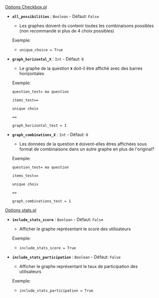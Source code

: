 [Options Checkbox.pl](https://pl-preprod.u-pem.fr/filebrowser/option?name=test_pl&path=Yggdrasil/AAAA/Antonin/activities/CheckboxSurvey.pl)

-  **`all_possibilities`** : `Boolean`   -   Défaut: `False`

    - Les graphes doivent-ils contenir toutes les combinaisons possibles (non recommandé si plus de 4 choix possibles)

    Exemple:

    - ```unique_choice = True```

- **`graph_horizontal_X`** : `Int`   -   Défaut: `0`

    - Le graphe de la question **`X`** doit-il être affiché avec des barres horizontales

    Exemple:

    `question_test= ma question`

    `items_test==`

    `unique choix`

    `==`

    `graph_horizontal_test = 1`

- **`graph_combinations_X`** : `Int`   -   Défaut: `0`

    - Les données de la question **`X`** doivent-elles êtres affichées sous format de combinaisons dans un autre graphe en plus de l'original?

    Exemple:

    `question_test= ma question`

    `items_test==`

    `unique choix`

    `==`

    `graph_combinations_test = 1`

[Options stats.pl](https://pl-preprod.u-pem.fr/filebrowser/option?name=test_pl&path=Yggdrasil/AAAA/Antonin/stats.pl)

-  **`include_stats_score`** : `Boolean`   -   Défaut: `False`

    - Afficher le graphe représentant le score des utilisateurs

    Exemple:

    - ```include_stats_score = True```

-  **`include_stats_participation`** : `Boolean`   -   Défaut: `False`

    - Afficher le graphe représentant le taux de participation des utilisateurs

    Exemple:

    - ```include_stats_participation = True```
